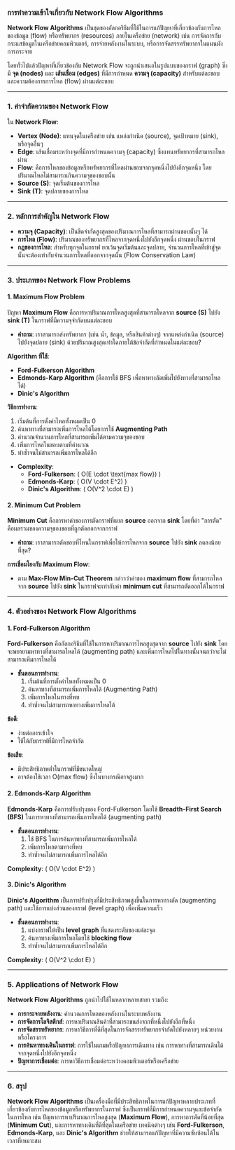 ### การทำความเข้าใจเกี่ยวกับ **Network Flow Algorithms**

**Network Flow Algorithms** เป็นชุดของอัลกอริธึมที่ใช้ในการแก้ปัญหาที่เกี่ยวข้องกับการไหลของข้อมูล (flow) หรือทรัพยากร (resources) ภายในเครือข่าย (network) เช่น การจัดการกับกระแสข้อมูลในเครือข่ายคอมพิวเตอร์, การจ่ายพลังงานในระบบ, หรือการจัดสรรทรัพยากรในแผนผังการกระจาย

โดยทั่วไปแล้วปัญหาที่เกี่ยวข้องกับ Network Flow จะถูกนำเสนอในรูปแบบของกราฟ (graph) ซึ่งมี **จุด (nodes)** และ **เส้นเชื่อม (edges)** ที่มีการกำหนด **ความจุ (capacity)** สำหรับแต่ละขอบและความต้องการการไหล (flow) ผ่านแต่ละขอบ

---

### **1. คำจำกัดความของ Network Flow**

ใน **Network Flow**:
- **Vertex (Node)**: แทนจุดในเครือข่าย เช่น แหล่งกำเนิด (source), จุดเป้าหมาย (sink), หรือจุดอื่นๆ
- **Edge**: เส้นเชื่อมระหว่างจุดที่มีการกำหนดความจุ (capacity) ซึ่งแทนทรัพยากรที่สามารถไหลผ่าน
- **Flow**: คือการไหลของข้อมูลหรือทรัพยากรที่ไหลผ่านขอบจากจุดหนึ่งไปยังอีกจุดหนึ่ง โดยปริมาณไหลไม่สามารถเกินความจุของขอบนั้น
- **Source (S)**: จุดเริ่มต้นของการไหล
- **Sink (T)**: จุดปลายของการไหล

---

### **2. หลักการสำคัญใน Network Flow**

- **ความจุ (Capacity)**: เป็นขีดจำกัดสูงสุดของปริมาณการไหลที่สามารถผ่านขอบนั้นๆ ได้
- **การไหล (Flow)**: ปริมาณของทรัพยากรที่ไหลจากจุดหนึ่งไปยังอีกจุดหนึ่ง ผ่านขอบในกราฟ
- **กฎของการไหล**: สำหรับทุกจุดในกราฟ ยกเว้นจุดเริ่มต้นและจุดปลาย, จำนวนการไหลที่เข้าสู่จุดนั้นจะต้องเท่ากับจำนวนการไหลที่ออกจากจุดนั้น (Flow Conservation Law)
  
---

### **3. ประเภทของ Network Flow Problems**

#### **1. Maximum Flow Problem**

ปัญหา **Maximum Flow** คือการหาปริมาณการไหลสูงสุดที่สามารถไหลจาก **source (S)** ไปยัง **sink (T)** ในกราฟที่มีความจุจำกัดบนแต่ละขอบ

- **คำถาม**: เราสามารถส่งทรัพยากร (เช่น น้ำ, ข้อมูล, หรือสินค้าต่างๆ) จากแหล่งกำเนิด (source) ไปยังจุดปลาย (sink) ด้วยปริมาณสูงสุดเท่าใดภายใต้ข้อจำกัดที่กำหนดในแต่ละขอบ?
  
**Algorithm ที่ใช้**: 
- **Ford-Fulkerson Algorithm**
- **Edmonds-Karp Algorithm** (คือการใช้ BFS เพื่อหาทางลัดเพิ่มไปยังทางที่สามารถไหลได้)
- **Dinic's Algorithm**

**วิธีการทำงาน**:
  1. เริ่มต้นที่การตั้งค่าไหลทั้งหมดเป็น 0
  2. ค้นหาทางที่สามารถเพิ่มการไหลได้โดยการใช้ **Augmenting Path**
  3. คำนวณจำนวนการไหลที่สามารถเพิ่มได้ตามความจุของขอบ
  4. เพิ่มการไหลในขอบตามที่คำนวณ
  5. ทำซ้ำจนไม่สามารถเพิ่มการไหลได้อีก

- **Complexity**: 
  - **Ford-Fulkerson**: \( O(E \cdot \text{max flow}) \)
  - **Edmonds-Karp**: \( O(V \cdot E^2) \)
  - **Dinic's Algorithm**: \( O(V^2 \cdot E) \)

#### **2. Minimum Cut Problem**

**Minimum Cut** คือการหาค่าของการตัดกราฟที่แยก **source** ออกจาก **sink** โดยที่ค่า "การตัด" คือผลรวมของความจุของขอบที่ถูกตัดออกจากกราฟ

- **คำถาม**: เราสามารถตัดขอบที่ไหนในกราฟเพื่อให้การไหลจาก **source** ไปยัง **sink** ลดลงน้อยที่สุด?
  
**การเชื่อมโยงกับ Maximum Flow**: 
- ตาม **Max-Flow Min-Cut Theorem** กล่าวว่าค่าของ **maximum flow** ที่สามารถไหลจาก **source** ไปยัง **sink** ในกราฟจะเท่ากับค่า **minimum cut** ที่สามารถตัดออกได้ในกราฟ

---

### **4. ตัวอย่างของ Network Flow Algorithms**

#### **1. Ford-Fulkerson Algorithm**

**Ford-Fulkerson** คืออัลกอริธึมที่ใช้ในการหาปริมาณการไหลสูงสุดจาก **source** ไปยัง **sink** โดยจะพยายามหาทางที่สามารถไหลได้ (augmenting path) และเพิ่มการไหลไปในทางนั้นจนกว่าจะไม่สามารถเพิ่มการไหลได้

- **ขั้นตอนการทำงาน**:
  1. เริ่มต้นที่การตั้งค่าไหลทั้งหมดเป็น 0
  2. ค้นหาทางที่สามารถเพิ่มการไหลได้ (Augmenting Path)
  3. เพิ่มการไหลในทางที่พบ
  4. ทำซ้ำจนไม่สามารถหาทางเพิ่มการไหลได้

**ข้อดี**: 
- ง่ายต่อการเข้าใจ
- ใช้ได้กับกราฟที่มีการไหลจำกัด

**ข้อเสีย**: 
- มีประสิทธิภาพต่ำในกราฟที่มีขนาดใหญ่
- อาจต้องใช้เวลา O(max flow) ซึ่งในบางกรณีอาจสูงมาก

#### **2. Edmonds-Karp Algorithm**

**Edmonds-Karp** คือการปรับปรุงของ Ford-Fulkerson โดยใช้ **Breadth-First Search (BFS)** ในการหาทางที่สามารถเพิ่มการไหลได้ (augmenting path)

- **ขั้นตอนการทำงาน**:
  1. ใช้ BFS ในการค้นหาทางที่สามารถเพิ่มการไหลได้
  2. เพิ่มการไหลตามทางที่พบ
  3. ทำซ้ำจนไม่สามารถเพิ่มการไหลได้อีก

**Complexity**: \( O(V \cdot E^2) \)

#### **3. Dinic's Algorithm**

**Dinic's Algorithm** เป็นการปรับปรุงที่มีประสิทธิภาพสูงขึ้นในการหาทางลัด (augmenting path) และใช้การแบ่งส่วนของกราฟ (level graph) เพื่อเพิ่มความเร็ว

- **ขั้นตอนการทำงาน**:
  1. แบ่งกราฟให้เป็น **level graph** ที่แสดงระดับของแต่ละจุด
  2. ค้นหาทางเพิ่มการไหลโดยใช้ **blocking flow**
  3. ทำซ้ำจนไม่สามารถเพิ่มการไหลได้อีก

**Complexity**: \( O(V^2 \cdot E) \)

---

### **5. Applications of Network Flow**

**Network Flow Algorithms** ถูกนำไปใช้ในหลากหลายสาขา รวมถึง:

- **การกระจายพลังงาน**: คำนวณการไหลของพลังงานในระบบพลังงาน
- **การจัดการโลจิสติกส์**: การหาปริมาณสินค้าที่สามารถขนส่งจากที่หนึ่งไปยังอีกที่หนึ่ง
- **การจัดสรรทรัพยากร**: การหาวิธีการที่ดีที่สุดในการจัดสรรทรัพยากรจำกัดไปยังหลายๆ หน่วยงานหรือโครงการ
- **การค้นหาทางเดินในกราฟ**: การใช้ในเกมหรือปัญหาการเดินทาง เช่น การหาทางที่สามารถเดินได้จากจุดหนึ่งไปยังอีกจุดหนึ่ง
- **ปัญหาการเชื่อมต่อ**: การหาวิธีการเชื่อมต่อระหว่างคอมพิวเตอร์หรือเครือข่าย

---

### **6. สรุป**

**Network Flow Algorithms** เป็นเครื่องมือที่มีประสิทธิภาพในการแก้ปัญหาหลายประเภทที่เกี่ยวข้องกับการไหลของข้อมูลหรือทรัพยากรในกราฟ ซึ่งเป็นกราฟที่มีการกำหนดความจุและข้อจำกัดในการไหล เช่น ปัญหาการหาปริมาณการไหลสูงสุด (**Maximum Flow**), การหาการตัดที่น้อยที่สุด (**Minimum Cut**), และการหาทางเดินที่ดีที่สุดในเครือข่าย เทคนิคต่างๆ เช่น **Ford-Fulkerson**, **Edmonds-Karp**, และ **Dinic's Algorithm** ช่วยให้สามารถแก้ปัญหาที่มีความซับซ้อนได้ในเวลาที่เหมาะสม